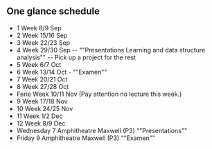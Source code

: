 ## One glance schedule

- 1 Week 8/9 Sep
- 2 Week 15/16 Sep
- 3 Week 22/23 Sep 
- 4 Week 29/30 Sep 
-- ""Presentations Learning and data structure analysis"" 
-- Pick up a project for the rest
- 5 Week 6/7 Oct
- 6 Week 13/14 Oct - ""Examen""
- 7 Week 20/21 Oct
- 8 Week 27/28 Oct
-  Ferie Week 10/11 Nov (Pay attention no lecture this week.)
- 9 Week 17/18 Nov
- 10 Week 24/25 Nov
- 11 Week 1/2 Dec
- 12 Week 8/9 Dec 
- Wednesday 7 Amphitheatre Maxwell (P3) ""Presentations"" 
- Friday 9 Amphitheatre Maxwell (P3) ""Examen""

